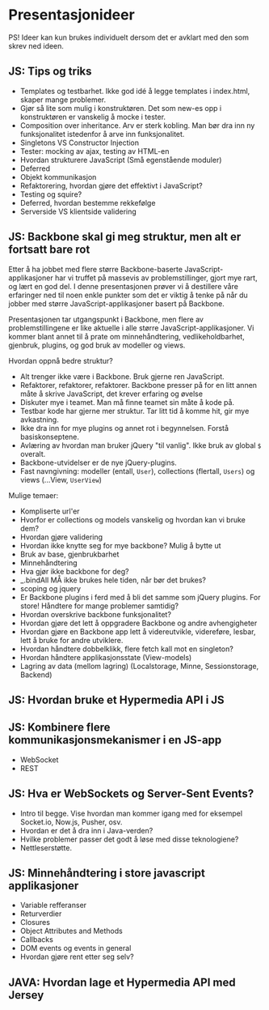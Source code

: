 Presentasjonideer
===

PS! Ideer kan kun brukes individuelt dersom det er avklart med den som skrev ned ideen.

JS: Tips og triks
---

* Templates og testbarhet. Ikke god idé å legge templates i index.html, skaper mange problemer.
* Gjør så lite som mulig i konstruktøren. Det som new-es opp i konstruktøren er vanskelig å mocke i tester.
* Composition over inheritance. Arv er sterk kobling. Man bør dra inn ny funksjonalitet istedenfor å arve inn funksjonalitet.
* Singletons VS Constructor Injection
* Tester: mocking av ajax, testing av HTML-en
* Hvordan strukturere JavaScript (Små egenstående moduler)
* Deferred
* Objekt kommunikasjon
* Refaktorering, hvordan gjøre det effektivt i JavaScript?
* Testing og squire?
* Deferred, hvordan bestemme rekkefølge
* Serverside VS klientside validering

JS: Backbone skal gi meg struktur, men alt er fortsatt bare rot
---

Etter å ha jobbet med flere større Backbone-baserte JavaScript-applikasjoner
har vi truffet på massevis av problemstillinger, gjort mye rart, og lært en god del. 
I denne presentasjonen prøver vi å destillere våre erfaringer ned til noen enkle punkter som det er
viktig å tenke på når du jobber med større JavaScript-applikasjoner basert på Backbone.

Presentasjonen tar utgangspunkt i Backbone, men flere av problemstillingene er like aktuelle i alle 
større JavaScript-applikasjoner. Vi kommer blant annet til å prate om minnehåndtering, vedlikeholdbarhet,
gjenbruk, plugins, og god bruk av modeller og views.

Hvordan oppnå bedre struktur?

- Alt trenger ikke være i Backbone. Bruk gjerne ren JavaScript.
- Refaktorer, refaktorer, refaktorer. Backbone presser på for en litt annen måte å skrive JavaScript, det krever erfaring og øvelse
- Diskuter mye i teamet. Man må finne teamet sin måte å kode på.
- Testbar kode har gjerne mer struktur. Tar litt tid å komme hit, gir mye avkastning.
- Ikke dra inn for mye plugins og annet rot i begynnelsen. Forstå basiskonseptene.
- Avlæring av hvordan man bruker jQuery "til vanlig". Ikke bruk av global `$` overalt.
- Backbone-utvidelser er de nye jQuery-plugins.
- Fast navngivning: modeller (entall, `User`), collections (flertall, `Users`) og views (...View, `UserView`)

Mulige temaer:

* Kompliserte url'er
* Hvorfor er collections og models vanskelig og hvordan kan vi bruke dem?
* Hvordan gjøre validering
* Hvordan ikke knytte seg for mye backbone? Mulig å bytte ut
* Bruk av base, gjenbrukbarhet
* Minnehåndtering
* Hva gjør ikke backbone for deg?
* _.bindAll MÅ ikke brukes hele tiden, når bør det brukes?
* scoping og jquery
* Er Backbone plugins i ferd med å bli det samme som jQuery plugins. For store! Håndtere for mange problemer samtidig?
* Hvordan overskrive backbone funksjonalitet?
* Hvordan gjøre det lett å oppgradere Backbone og andre avhengigheter
* Hvordan gjøre en Backbone app lett å videreutvikle, videreføre, lesbar, lett å bruke for andre utviklere. 
* Hvordan håndtere dobbelklikk, flere fetch kall mot en singleton?
* Hvordan håndtere applikasjonsstate (View-models)
* Lagring av data (mellom lagring) (Localstorage, Minne, Sessionstorage, Backend)


JS: Hvordan bruke et Hypermedia API i JS
---

JS: Kombinere flere kommunikasjonsmekanismer i en JS-app
---

* WebSocket
* REST

JS: Hva er WebSockets og Server-Sent Events?
---

* Intro til begge. Vise hvordan man kommer igang med for eksempel Socket.io, Now.js, Pusher, osv.
* Hvordan er det å dra inn i Java-verden?
* Hvilke problemer passer det godt å løse med disse teknologiene?
* Nettleserstøtte.


JS: Minnehåndtering i store javascript applikasjoner
---
* Variable refferanser
* Returverdier
* Closures
* Object Attributes and Methods
* Callbacks
* DOM events og events in general
* Hvordan gjøre rent etter seg selv?

JAVA: Hvordan lage et Hypermedia API med Jersey
---
